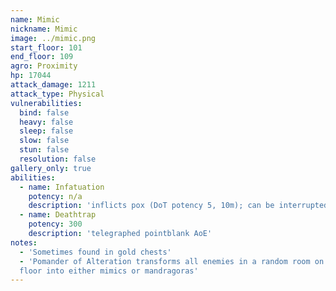 ```yaml
---
name: Mimic
nickname: Mimic
image: ../mimic.png
start_floor: 101
end_floor: 109
agro: Proximity
hp: 17044
attack_damage: 1211
attack_type: Physical
vulnerabilities:
  bind: false
  heavy: false
  sleep: false
  slow: false
  stun: false
  resolution: false
gallery_only: true
abilities:
  - name: Infatuation
    potency: n/a
    description: 'inflicts pox (DoT potency 5, 10m); can be interrupted'
  - name: Deathtrap
    potency: 300
    description: 'telegraphed pointblank AoE'
notes:
  - 'Sometimes found in gold chests'
  - 'Pomander of Alteration transforms all enemies in a random room on the next
  floor into either mimics or mandragoras'
---
```

